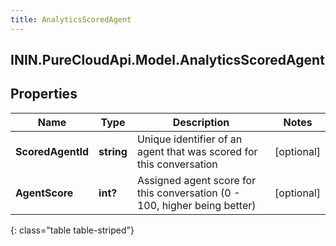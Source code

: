 ```yaml
---
title: AnalyticsScoredAgent
---
```

## ININ.PureCloudApi.Model.AnalyticsScoredAgent

## Properties

|Name | Type | Description | Notes|
|------------ | ------------- | ------------- | -------------|
| **ScoredAgentId** | **string** | Unique identifier of an agent that was scored for this conversation | [optional] |
| **AgentScore** | **int?** | Assigned agent score for this conversation (0 - 100, higher being better) | [optional] |
{: class="table table-striped"}



